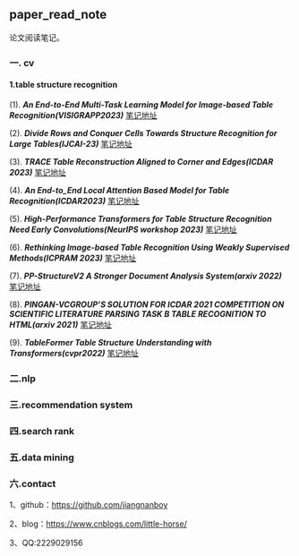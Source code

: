 ## paper_read_note
论文阅读笔记。


### 一. cv
#### 1.table structure recognition
(1). ***An End-to-End Multi-Task Learning Model for Image-based Table Recognition(VISIGRAPP2023)*** [笔记地址](cv/table_structure_recognition/1/README.md)

(2). ***Divide Rows and Conquer Cells Towards Structure Recognition for Large Tables(IJCAI-23)*** [笔记地址](cv/table_structure_recognition/2/README.md)

(3). ***TRACE Table Reconstruction Aligned to Corner and Edges(ICDAR 2023)*** [笔记地址](cv/table_structure_recognition/3/README.md)

(4). ***An End-to_End Local Attention Based Model for Table Recognition(ICDAR2023)*** [笔记地址](cv/table_structure_recognition/4/README.md)

(5). ***High-Performance Transformers for Table Structure Recognition Need Early Convolutions(NeurIPS workshop 2023)*** [笔记地址](cv/table_structure_recognition/5/README.md)

(6). ***Rethinking Image-based Table Recognition Using Weakly Supervised Methods(ICPRAM 2023)*** [笔记地址](cv/table_structure_recognition/6/README.md)

(7). ***PP-StructureV2 A Stronger Document Analysis System(arxiv 2022)*** [笔记地址](cv/table_structure_recognition/7/README.md)

(8). ***PINGAN-VCGROUP’S SOLUTION FOR ICDAR 2021 COMPETITION ON SCIENTIFIC LITERATURE PARSING TASK B TABLE RECOGNITION TO HTML(arxiv 2021)*** [笔记地址](cv/table_structure_recognition/8/README.md)

(9). ***TableFormer Table Structure Understanding with Transformers(cvpr2022)*** [笔记地址](cv/table_structure_recognition/9/README.md)

### 二.nlp

### 三.recommendation system

### 四.search rank

### 五.data mining

### 六.contact

1、github：https://github.com/jiangnanboy

2、blog：https://www.cnblogs.com/little-horse/

3、QQ:2229029156